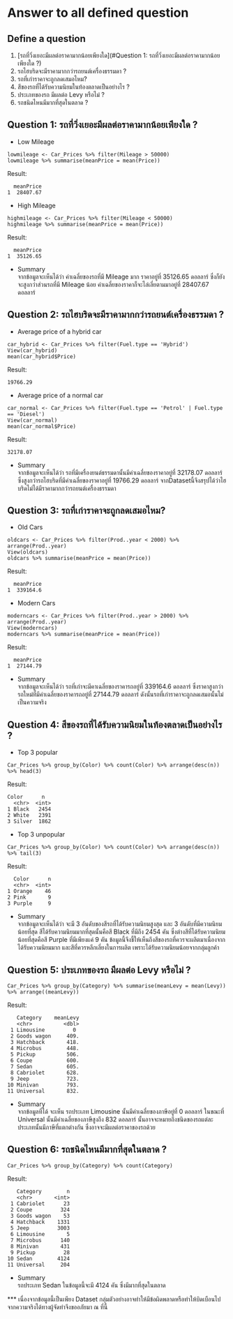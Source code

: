 # Answer to all defined question
## Define a question
1. [รถที่วิ่งเยอะมีผลต่อราคามากน้อยเพียงใด](#Question 1: รถที่วิ่งเยอะมีผลต่อราคามากน้อยเพียงใด ?)
2. รถไฮบริดจะมีราคามากกว่ารถยนต์เครื่องธรรมดา ?
3. รถที่เก่าราคาจะถูกลดเสมอไหม?
4. สีของรถที่ได้รับความนิยมในท้องตลาดเป็นอย่างไร ?
5. ประเภทของรถ มีผลต่อ Levy หรือไม่ ?
6. รถชนิดไหนมีมากที่สุดในตลาด ?
## Question 1: รถที่วิ่งเยอะมีผลต่อราคามากน้อยเพียงใด ?
- Low Mileage 
```
lowmileage <- Car_Prices %>% filter(Mileage > 50000)
lowmileage %>% summarise(meanPrice = mean(Price))
```
Result:
```
  meanPrice
1  28407.67
```
- High Mileage 
```
highmileage <- Car_Prices %>% filter(Mileage < 50000)
highmileage %>% summarise(meanPrice = mean(Price))
```
Result:
```
  meanPrice
1  35126.65
```
- Summary <br>
จากข้อมูลจะเห็นได้ว่า ค่าเฉลี่ยของรถที่มี Mileage มาก ราคาอยู่ที่ 35126.65 ดอลลาร์ ซึ่งก็ยังจะสูงกว่าส่วนรถที่มี  Mileage น้อย ค่าเฉลี่ยของราคาก็จะไล่เลี่ยตามมาอยู่ที่ 28407.67 ดอลลาร์
## Question 2: รถไฮบริดจะมีราคามากกว่ารถยนต์เครื่องธรรมดา ?
- Average price of a hybrid car
```
car_hybrid <- Car_Prices %>% filter(Fuel.type == 'Hybrid')
View(car_hybrid)
mean(car_hybrid$Price)
```
Result:
```
19766.29
```
- Average price of a normal car
```
car_normal <- Car_Prices %>% filter(Fuel.type == 'Petrol' | Fuel.type == 'Diesel')
View(car_normal)
mean(car_normal$Price)
```
Result:
```
32178.07
```
- Summary <br>
จากข้อมูลจะเห็นได้ว่า รถที่มีเครื่องยนต์ธรรมดานั้นมีค่าเฉลี่ยของราคาอยู่ที่ 32178.07 ดอลลาร์ ซึ่งสูงกว่ารถไฮบริดที่มีค่าเฉลี่ยของราคาอยู่ที่ 19766.29 ดอลลาร์ จากDatasetนี้จึงสรุปได้ว่าไฮบริดไม่ได้มีราคามากกว่ารถยนต์เครื่องธรรมดา 
## Question 3: รถที่เก่าราคาจะถูกลดเสมอไหม?
- Old Cars
```
oldcars <- Car_Prices %>% filter(Prod..year < 2000) %>% arrange(Prod..year)
View(oldcars)
oldcars %>% summarise(meanPrice = mean(Price))
```
Result:
```
  meanPrice
1  339164.6
```
- Modern Cars
```
moderncars <- Car_Prices %>% filter(Prod..year > 2000) %>% arrange(Prod..year)
View(moderncars)
moderncars %>% summarise(meanPrice = mean(Price))
```
Result:
```
  meanPrice
1  27144.79
```
- Summary <br>
จากข้อมูลจะเห็นได้ว่า รถที่เก่าจะมีคาเฉลี่ยของราคารถอยู่ที่ 339164.6 ดอลลาร์ ซึ่งราคาสูงกว่ารถใหม่ที่มีค่าเฉลี่ยของราคารถอยู่ที่ 27144.79 ดอลลาร์ ดังนั้นรถที่เก่าราคาจะถูกลดเสมอนั้นไม่เป็นความจริง
## Question 4: สีของรถที่ได้รับความนิยมในท้องตลาดเป็นอย่างไร ?
- Top 3 popular
```
Car_Prices %>% group_by(Color) %>% count(Color) %>% arrange(desc(n)) %>% head(3)
```
Result:
``` 
Color      n
  <chr>  <int>
1 Black   2454
2 White   2391
3 Silver  1862
```
- Top 3 unpopular
```
Car_Prices %>% group_by(Color) %>% count(Color) %>% arrange(desc(n)) %>% tail(3)
```
Result:
```  
  Color      n
  <chr>  <int>
1 Orange    46
2 Pink       9
3 Purple     9
```
- Summary <br>
จากข้อมูลจะเห็นได้ว่า จะมี 3 อันดับของสีรถที่ได้รับความนิยมสูงสุด และ 3 อันดับที่มีความนิยมน้อยที่สุด สีได้รับความนิยมมากที่สุดนั้นคือสี Black ที่มีถึง 2454 คัน ซึ่งต่างสีที่ได้รับความนิยมน้อยที่สุดคือสี Purple ที่มีเพียงแค่ 9 คัน ข้อมูลนี้จึงชี้ให้เห็นถึงสีของรถที่ควรจะผลิตมาเนื่องจากได้รับความนิยมมาก และสีที่ควรหลีกเลี่ยงในการผลิต เพราะได้รับความนิยมน้อยจากกลุ่มลูกค้า

## Question 5: ประเภทของรถ มีผลต่อ Levy หรือไม่ ?
```
Car_Prices %>% group_by(Category) %>% summarise(meanLevy = mean(Levy)) %>% arrange((meanLevy))
```
Result:
```
   Category    meanLevy
   <chr>          <dbl>
 1 Limousine         0 
 2 Goods wagon     409.
 3 Hatchback       418.
 4 Microbus        448.
 5 Pickup          506.
 6 Coupe           600.
 7 Sedan           605.
 8 Cabriolet       628.
 9 Jeep            723.
10 Minivan         793.
11 Universal       832.
```
- Summary <br>
จากข้อมูลที่ได้ จะเห็น รถประเภท Limousine นั้นมีค่าเฉลี่ยของภาษีอยู่ที่ 0 ดอลลาร์ ในขณะที่ Universal นั้นมีค่าเฉลี่ยของภาษีสูงถึง 832 ดอลลาร์ นั้นอาจจะหมายถึงชนิดของรถแต่ละประเภทนั้นมีภาษีที่แตกต่างกัน ซึ่งอาจจะมีผลต่อราคาของรถด้วย 
## Question 6: รถชนิดไหนมีมากที่สุดในตลาด ?
```
Car_Prices %>% group_by(Category) %>% count(Category)
```
Result:
```
   Category        n
   <chr>       <int>
 1 Cabriolet      23
 2 Coupe         324
 3 Goods wagon    53
 4 Hatchback    1331
 5 Jeep         3003
 6 Limousine       5
 7 Microbus      140
 8 Minivan       431
 9 Pickup         28
10 Sedan        4124
11 Universal     204
```
- Summary <br>
รถประเภท Sedan ในข้อมูลนี้จะมี 4124 คัน ซึ่งมีมากที่สุดในตลาด

*** เนื่องจากข้อมูลนี้เป็นเพียง Dataset กลุ่มตัวอย่างอาจทำให้มีข้อผิดพลาดหรือทำให้บิดเบือนไปจากความจริงได้ทางผู้จัดทำจึงขออภัยมา ณ ที่นี้

